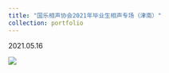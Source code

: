 ```yaml
---
title: "国乐相声协会2021年毕业生相声专场（津南）"
collection: portfolio
---
```


2021.05.16

<img src="https://llddeddym.github.io/images/2021-05-16.jpg"/>